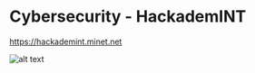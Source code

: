 # Cybersecurity - HackademINT

https://hackademint.minet.net

![alt text](https://hackademint.minet.net/website/images/pic01.jpg)
